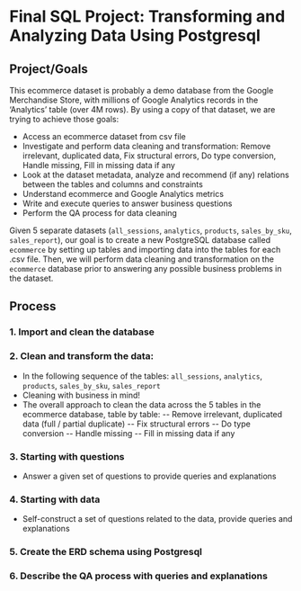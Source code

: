 # Final SQL Project: Transforming and Analyzing Data Using Postgresql

## Project/Goals

This ecommerce dataset is probably a demo database from the Google Merchandise Store, with millions of Google Analytics records in the ‘Analytics’ table (over 4M rows). By using a copy of that dataset, we are trying to achieve those goals:

- Access an ecommerce dataset from csv file
- Investigate and perform data cleaning and transformation: Remove irrelevant, duplicated data, Fix structural errors, Do type conversion, Handle missing, Fill in missing data if any
- Look at the dataset metadata, analyze and recommend (if any) relations between the tables and columns and constraints
- Understand ecommerce and Google Analytics metrics
-  Write and execute queries to answer business questions
- Perform the QA process for data cleaning

Given 5 separate datasets (`all_sessions`, `analytics`, `products`, `sales_by_sku`, `sales_report`), our goal is to create a new PostgreSQL database called `ecommerce` by setting up tables and importing data into the tables for each .csv file. Then, we will perform data cleaning and transformation on the `ecommerce` database prior to answering any possible business problems in the dataset.

## Process

### 1. Import and clean the database

### 2. Clean and transform the data: 

- In the following sequence of the tables: `all_sessions`, `analytics`, `products`, `sales_by_sku`, `sales_report`
- Cleaning with business in mind!
- The overall approach to clean the data across the 5 tables in the ecommerce database, table by table:
-- Remove irrelevant, duplicated data (full / partial duplicate)
-- Fix structural errors
-- Do type conversion
-- Handle missing 
-- Fill in missing data if any
  
### 3. Starting with questions

- Answer a given set of questions to provide queries and explanations

### 4. Starting with data

- Self-construct a set of questions related to the data, provide queries and explanations

### 5. Create the ERD schema using Postgresql

### 6. Describe the QA process with queries and explanations
